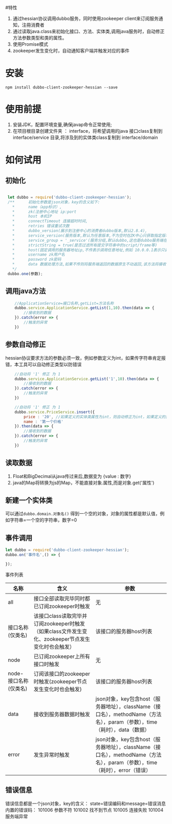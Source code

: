 #特性
1. 通过hessian协议调用dubbo服务，同时使用zookeeper client来订阅服务通知，注冊消費者
2. 通过读取java.class来初始化接口、方法、实体类,调用java服务时，自动修正方法参数类型和类的属性。
3. 使用Promise模式
4. zookeeper发生变化时，自动通知客户端并触发对应的事件

# 安装
`npm install dubbo-client-zookeeper-hessian --save`


# 使用前提
1. 安装JDK，配置环境变量,确保javap命令正常使用;
2. 在项目根目录创建文件夹 ： interface，将希望调用的java 接口class复制到 interface/service 目录,将涉及到的实体类class复制到 interface/domain


# 如何试用
## 初始化

``` javascript

 let dubbo = require('dubbo-client-zookeeper-hessian');
 /**      初始化参数是json对象，key的含义如下:
   *      name（app标识）,
   *      zk(注册中心地址 ip:port
   *      host 本机IP
   *      connectTimeout 连接超时时间,
   *      retries 错误重试次数
   *      dubbo_version(展示到注册中心的消费者dubbo版本,默认2.8.4),
   *      service_version(服务版本,默认为任意版本,不为空时在ZK中心只获取指定版本的服务),
   *      service_group = '_service'(服务分组,默认dubbo,这也是dubbo服务端在不指定分组时的默认分组)
   *      strictString = true(是否过滤所有提交字符串中的script/frame等)
   *      host(固定调用的服务器地址ip,不传表示调用任意地址,例如 10.0.0.1表示只调用10.0.0.1上的服务)
   *      username zk用户名
   *      password zk密码
   *      data 数据处理方法,如果不传则将服务端返回的数据原生不动返回,该方法将接收一个参数，即服务器返回的数据；允许直接throw异常
   */
 dubbo.one(参数);

```

## 调用java方法

```javascript
    //ApplicationService=接口名称,getList=方法名称
    dubbo.service.ApplicationService.getList(1,10).then(data => {
        //接收到的数据
    }).catch(error => {
        //触发的异常
    })
```
## 参数自动修正

hessian协议要求方法的参数必须一致，例如参数定义为int，如果传字符串肯定报错，本工具可以自动修正类型以防错误
```javascript
    //自动将 '1' 修正 为 1
    dubbo.service.ApplicationService.getList('1',10).then(data => {
        //接收到的数据
    }).catch(error => {
        //触发的异常
    })

    //自动将 '1' 修正 为 1
    dubbo.service.PriceService.insert({
        price : '20', //如果定义的实体类属性为int，则自动修正为int，如果定义的类型为Float或者BigDecimal，则自动修正为对应的类型
        name : '第一个价格'
    }).then(data => {
        //接收到的数据
    }).catch(error => {
        //触发的异常
    })
```

## 读取数据
1. Float和BigDecimal从java传过来后,数据变为 {value : 数字}
2. java的Map将转换为js的Map，不能直接对象.属性,而是对象.get('属性')

## 新建一个实体类
可以通过`dubbo.domain.对象名()` 得到一个空的对象，对象的属性都是默认值，例如字符串=一个空的字符串，数字=0

## 事件调用

``` javascript
let dubbo = require('dubbo-client-zookeeper-hessian');
dubbo.on('事件名',() => {

});
```
事件列表

|名称        | 含义   |  参数  |
| --------   | ----- | ----  |
|all|接口全部读取完毕同时都已订阅zookeeper时触发|无|
|接口名称(仅类名)|该接口class读取完毕并订阅zookeeper时触发（如果class文件发生变化、zookeeper节点发生变化时也会触发）|该接口的服务器host列表|
|node|已订阅zookeeper上所有接口时触发|无
|node-接口名称(仅类名)|订阅该接口的zookeeper时触发(zookeeper节点发生变化时也会触发)|该接口的服务器host列表
|data|接收到服务器数据时触发|json对象，key包含host（服务器地址），className（接口名），methodName（方法名），param（参数），time（耗时），data（数据）|
|error|发生异常时触发|json对象，key包含host（服务器地址），className（接口名），methodName（方法名），param（参数），time（耗时），error（错误）|


## 错误信息
错误信息都是一个json对象，key的含义：
state=错误编码和message=错误消息
内置的错误码：
101006 参数不符
101002 找不到节点
101005 连接失败
101004 服务端异常